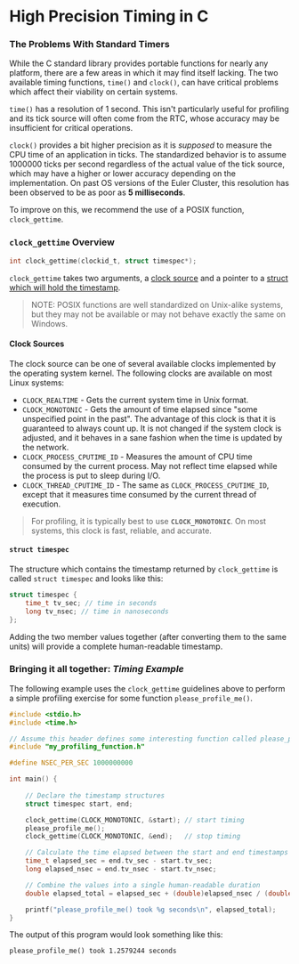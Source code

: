# High Precision Timing in C 


### The Problems With Standard Timers 
While the C standard library provides portable functions for nearly any platform, there are a few areas in which it may find itself lacking. The two available timing functions, `time()` and `clock()`, can have critical problems which affect their viability on certain systems.

`time()` has a resolution of 1 second. This isn't particularly useful for profiling and its tick source will often come from the RTC, whose accuracy may be insufficient for critical operations.

`clock()` provides a bit higher precision as it is _supposed_ to measure the CPU time of an application in ticks. The standardized behavior is to assume 1000000 ticks per second regardless of the actual value of the tick source, which may have a higher or lower accuracy depending on the implementation. On past OS versions of the Euler Cluster, this resolution has been observed to be as poor as **5 milliseconds**.

To improve on this, we recommend the use of a POSIX function, `clock_gettime`.


### `clock_gettime` Overview

```c
int clock_gettime(clockid_t, struct timespec*);
```

`clock_gettime` takes two arguments, a [clock source](#clock-sources) and a pointer to a [struct which will hold the timestamp](#struct-timespec).

> NOTE: POSIX functions are well standardized on Unix-alike systems, but they may not be available or may not behave exactly the same on Windows.


#### **Clock Sources**

The clock source can be one of several available clocks implemented by the operating system kernel. The following clocks are available on most Linux systems: 

- `CLOCK_REALTIME` - Gets the current system time in Unix format. 
- `CLOCK_MONOTONIC` - Gets the amount of time elapsed since "some unspecified point in the past". The advantage of this clock is that it is guaranteed to always count up. It is not changed if the system clock is adjusted, and it behaves in a sane fashion when the time is updated by the network.
- `CLOCK_PROCESS_CPUTIME_ID` - Measures the amount of CPU time consumed by the current process. May not reflect time elapsed while the process is put to sleep during I/O.
- `CLOCK_THREAD_CPUTIME_ID` - The same as `CLOCK_PROCESS_CPUTIME_ID`, except that it measures time consumed by the current thread of execution. 

> For profiling, it is typically best to use **`CLOCK_MONOTONIC`**. On most systems, this clock is fast, reliable, and accurate. 

#### **`struct timespec`**

The structure which contains the timestamp returned by `clock_gettime` is called `struct timespec` and looks like this:

```c
struct timespec {
	time_t tv_sec; // time in seconds
	long tv_nsec; // time in nanoseconds
};
```

Adding the two member values together (after converting them to the same units) will provide a complete human-readable timestamp.  


### Bringing it all together: _Timing Example_

The following example uses the `clock_gettime` guidelines above to perform a simple profiling exercise for some function `please_profile_me()`.

```c
#include <stdio.h>
#include <time.h>

// Assume this header defines some interesting function called please_profile_me();
#include "my_profiling_function.h"

#define NSEC_PER_SEC 1000000000

int main() {
	
	// Declare the timestamp structures 
	struct timespec start, end;

	clock_gettime(CLOCK_MONOTONIC, &start); // start timing
	please_profile_me();
	clock_gettime(CLOCK_MONOTONIC, &end);   // stop timing

	// Calculate the time elapsed between the start and end timestamps
	time_t elapsed_sec = end.tv_sec - start.tv_sec;
	long elapsed_nsec = end.tv_nsec - start.tv_nsec;

	// Combine the values into a single human-readable duration 
	double elapsed_total = elapsed_sec + (double)elapsed_nsec / (double)NSEC_PER_SEC;

	printf("please_profile_me() took %g seconds\n", elapsed_total);
}
```

The output of this program would look something like this:

```
please_profile_me() took 1.2579244 seconds
```
 
